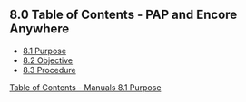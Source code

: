 ## 8.0 Table of Contents - PAP and Encore Anywhere

* [8.1 Purpose](:pages_path:/manuals/pap-encore-anywhere/8-01-purpose.md)
* [8.2 Objective](:pages_path:/manuals/pap-encore-anywhere/8-02-objective.md)
* [8.3 Procedure](:pages_path:/manuals/pap-encore-anywhere/8-03-procedure.md)


<div class="center">
<div class="btn-group">
  <a href=":pages_path:/manuals/manual-toc.md" class="btn btn-default">
    <span class="glyphicon glyphicon-chevron-up"></span>
    Table of Contents - Manuals
  </a>

  <a href=":pages_path:/manuals/pap-encore-anywhere/8-01-purpose.md" class="btn btn-success">
    8.1 Purpose
    <span class="glyphicon glyphicon-chevron-right"></span>
  </a>
</div>
</div>
